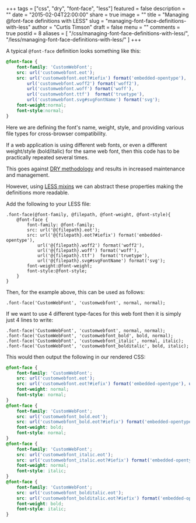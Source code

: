 +++
tags = ["css", "dry", "font-face", "less"]
featured = false
description = ""
date = "2015-02-04T22:00:00"
share = true
image = ""
title = "Managing @font-face definitions with LESS"
slug = "managing-font-face-definitions-with-less"
author = "Curtis Timson"
draft = false
menu = ""
comments = true
postid = 8
aliases = [
    "/css/managing-font-face-definitions-with-less/",
    "/less/managing-font-face-definitions-with-less/"
]
+++

A typical `@font-face` definition looks something like this:

```css
@font-face {
    font-family: 'CustomWebFont';
    src: url('customwebfont.eot');
    src: url('customwebfont.eot?#iefix') format('embedded-opentype'),
        url('customwebfont.woff2') format('woff2'),
        url('customwebfont.woff') format('woff'),
        url('customwebfont.ttf')  format('truetype'),
        url('customwebfont.svg#svgFontName') format('svg');
    font-weight:normal;
    font-style:normal;
}
```

Here we are defining the font's name, weight, style, and providing various file types for cross-browser compatibility.

If a web application is using different web fonts, or even a different weight/style (bold/italic) for the same web font, then this code has to be practically repeated several times.

This goes against <a href="http://en.wikipedia.org/wiki/Don%27t_repeat_yourself">DRY methodology</a> and results in increased maintenance and management.

However, using <a href="http://lesscss.org/features/#mixins-feature">LESS mixins</a> we can abstract these properties making the definitions more readable.

Add the following to your LESS file:

```less
.font-face(@font-family, @filepath, @font-weight, @font-style){
    @font-face {
        font-family: @font-family;
        src: url('@{filepath}.eot');
        src: url('@{filepath}.eot?#iefix') format('embedded-opentype'),
            url('@{filepath}.woff2') format('woff2'),
            url('@{filepath}.woff') format('woff'),
            url('@{filepath}.ttf')  format('truetype'),
            url('@{filepath}.svg#svgFontName') format('svg');
        font-weight:@font-weight;
        font-style:@font-style;
    }
}
```

Then, for the example above, this can be used as follows:

```less
.font-face('CustomWebFont', 'customwebfont', normal, normal);
```

If we want to use 4 different type-faces for this web font then it is simply just 4 lines to write:

```less
.font-face('CustomWebFont', 'customwebfont', normal, normal);
.font-face('CustomWebFont', 'customwebfont_bold', bold, normal);
.font-face('CustomWebFont', 'customwebfont_italic', normal, italic);
.font-face('CustomWebFont', 'customwebfont_bolditalic', bold, italic);
```

This would then output the following in our rendered CSS:

```css
@font-face {
    font-family: 'CustomWebFont';
    src: url('customwebfont.eot');
    src: url('customwebfont.eot?#iefix') format('embedded-opentype'), url('customwebfont.woff2') format('woff2'), url('customwebfont.woff') format('woff'), url('customwebfont.ttf') format('truetype'), url('customwebfont.svg#svgFontName') format('svg');
    font-weight: normal;
    font-style: normal;
}
@font-face {
    font-family: 'CustomWebFont';
    src: url('customwebfont_bold.eot');
    src: url('customwebfont_bold.eot?#iefix') format('embedded-opentype'), url('customwebfont_bold.woff2') format('woff2'), url('customwebfont_bold.woff') format('woff'), url('customwebfont_bold.ttf') format('truetype'), url('customwebfont_bold.svg#svgFontName') format('svg');
    font-weight: bold;
    font-style: normal;
}
@font-face {
    font-family: 'CustomWebFont';
    src: url('customwebfont_italic.eot');
    src: url('customwebfont_italic.eot?#iefix') format('embedded-opentype'), url('customwebfont_italic.woff2') format('woff2'), url('customwebfont_italic.woff') format('woff'), url('customwebfont_italic.ttf') format('truetype'), url('customwebfont_italic.svg#svgFontName') format('svg');
    font-weight: normal;
    font-style: italic;
}
@font-face {
    font-family: 'CustomWebFont';
    src: url('customwebfont_bolditalic.eot');
    src: url('customwebfont_bolditalic.eot?#iefix') format('embedded-opentype'), url('customwebfont_bolditalic.woff2') format('woff2'), url('customwebfont_bolditalic.woff') format('woff'), url('customwebfont_bolditalic.ttf') format('truetype'), url('customwebfont_bolditalic.svg#svgFontName') format('svg');
    font-weight: bold;
    font-style: italic;
}
```
